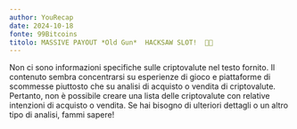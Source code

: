 ```yaml
---
author: YouRecap
date: 2024-10-18
fonte: 99Bitcoins
titolo: MASSIVE PAYOUT *Old Gun*  HACKSAW SLOT!  🤠👊
---
```


Non ci sono informazioni specifiche sulle criptovalute nel testo fornito. Il contenuto sembra concentrarsi su esperienze di gioco e piattaforme di scommesse piuttosto che su analisi di acquisto o vendita di criptovalute. Pertanto, non è possibile creare una lista delle criptovalute con relative intenzioni di acquisto o vendita. Se hai bisogno di ulteriori dettagli o un altro tipo di analisi, fammi sapere!

